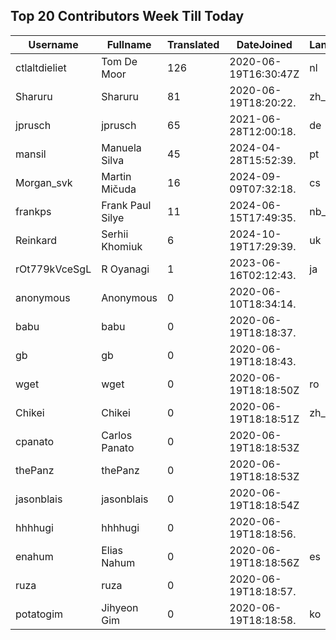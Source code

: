 ## Top 20 Contributors Week Till Today ##
|Username|Fullname|Translated|DateJoined|Language|
|--------|--------|----------|----------|-------|
|ctlaltdieliet|Tom De Moor|126|2020-06-19T16:30:47Z|nl|
|Sharuru|Sharuru|81|2020-06-19T18:20:22.|zh_Hans|
|jprusch|jprusch|65|2021-06-28T12:00:18.|de|
|mansil|Manuela Silva|45|2024-04-28T15:52:39.|pt|
|Morgan_svk|Martin Mičuda|16|2024-09-09T07:32:18.|cs|
|frankps|Frank Paul Silye|11|2024-06-15T17:49:35.|nb_NO|
|Reinkard|Serhii Khomiuk|6|2024-10-19T17:29:39.|uk|
|rOt779kVceSgL|R Oyanagi|1|2023-06-16T02:12:43.|ja|
|anonymous|Anonymous|0|2020-06-10T18:34:14.||
|babu|babu|0|2020-06-19T18:18:37.||
|gb|gb|0|2020-06-19T18:18:43.||
|wget|wget|0|2020-06-19T18:18:50Z|ro|
|Chikei|Chikei|0|2020-06-19T18:18:51Z|zh_Hant|
|cpanato|Carlos Panato|0|2020-06-19T18:18:53Z||
|thePanz|thePanz|0|2020-06-19T18:18:53Z||
|jasonblais|jasonblais|0|2020-06-19T18:18:54Z||
|hhhhugi|hhhhugi|0|2020-06-19T18:18:56.||
|enahum|Elias  Nahum|0|2020-06-19T18:18:56Z|es|
|ruza|ruza|0|2020-06-19T18:18:57.||
|potatogim|Jihyeon Gim|0|2020-06-19T18:18:58.|ko|
